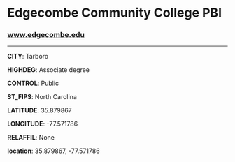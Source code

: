 # Edgecombe Community College PBI
### www.edgecombe.edu
---
**CITY**: Tarboro

**HIGHDEG**: Associate degree

**CONTROL**: Public

**ST_FIPS**: North Carolina

**LATITUDE**: 35.879867

**LONGITUDE**: -77.571786

**RELAFFIL**: None

**location**: 35.879867, -77.571786